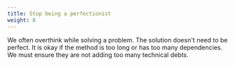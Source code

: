 ```yaml
---
title: Stop being a perfectionist
weight: 8
---
```


We often overthink while solving a problem. The solution doesn't need to be perfect. It is okay if the method is too long or has too many dependencies. We must ensure they are not adding too many technical debts.
